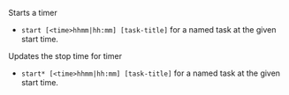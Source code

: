 Starts a timer

* `start [<time>hhmm|hh:mm] [task-title]`  for a named task at the given start time.

Updates the stop time for timer

* `start* [<time>hhmm|hh:mm] [task-title]` for a named task at the given start time.
